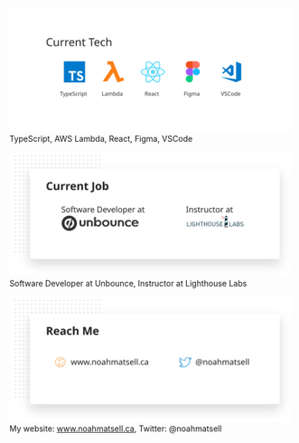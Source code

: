 <a href="#"><img src="https://github.com/noahub/noahub/blob/master/current_tech1.svg" width="500px" alt="My Current Tech" /></a>
<span style="display: block">TypeScript, AWS Lambda, React, Figma, VSCode</span>

<a href="#"><img src="https://github.com/noahub/noahub/blob/master/current_job.svg" width="500px" alt="My Current Job" /></a>
<span style="display: block">Software Developer at Unbounce, Instructor at Lighthouse Labs</span>

<a href="#"><img src="https://github.com/noahub/noahub/blob/master/reach_me1.svg" width="500px" alt="Reach Me" /></a>
<span style="display: block">My website: www.noahmatsell.ca, Twitter: @noahmatsell</span>
<!--
**noahub/noahub** is a ✨ _special_ ✨ repository because its `README.md` (this file) appears on your GitHub profile.

Here are some ideas to get you started:

- 🔭 I’m currently working on ...
- 🌱 I’m currently learning ...
- 👯 I’m looking to collaborate on ...
- 🤔 I’m looking for help with ...
- 💬 Ask me about ...
- 📫 How to reach me: ...
- 😄 Pronouns: ...
- ⚡ Fun fact: ...
-->

